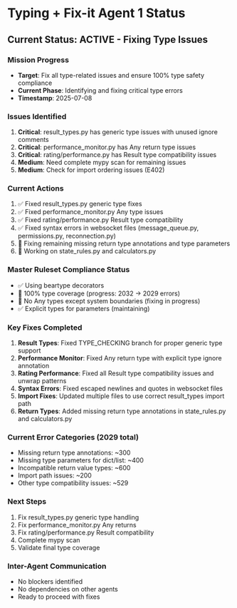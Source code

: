 # Typing + Fix-it Agent 1 Status

## Current Status: ACTIVE - Fixing Type Issues

### Mission Progress

- **Target**: Fix all type-related issues and ensure 100% type safety compliance
- **Current Phase**: Identifying and fixing critical type errors
- **Timestamp**: 2025-07-08

### Issues Identified

1. **Critical**: result_types.py has generic type issues with unused ignore comments
2. **Critical**: performance_monitor.py has Any return type issues
3. **Critical**: rating/performance.py has Result type compatibility issues
4. **Medium**: Need complete mypy scan for remaining issues
5. **Medium**: Check for import ordering issues (E402)

### Current Actions

1. ✅ Fixed result_types.py generic type fixes
2. ✅ Fixed performance_monitor.py Any type issues
3. ✅ Fixed rating/performance.py Result type compatibility
4. ✅ Fixed syntax errors in websocket files (message_queue.py, permissions.py, reconnection.py)
5. 🔄 Fixing remaining missing return type annotations and type parameters
6. 🔄 Working on state_rules.py and calculators.py

### Master Ruleset Compliance Status

- ✅ Using beartype decorators
- 🔄 100% type coverage (progress: 2032 → 2029 errors)
- 🔄 No Any types except system boundaries (fixing in progress)
- ✅ Explicit types for parameters (maintaining)

### Key Fixes Completed

1. **Result Types**: Fixed TYPE_CHECKING branch for proper generic type support
2. **Performance Monitor**: Fixed Any return type with explicit type ignore annotation
3. **Rating Performance**: Fixed all Result type compatibility issues and unwrap patterns
4. **Syntax Errors**: Fixed escaped newlines and quotes in websocket files
5. **Import Fixes**: Updated multiple files to use correct result_types import path
6. **Return Types**: Added missing return type annotations in state_rules.py and calculators.py

### Current Error Categories (2029 total)

- Missing return type annotations: ~300
- Missing type parameters for dict/list: ~400
- Incompatible return value types: ~600
- Import path issues: ~200
- Other type compatibility issues: ~529

### Next Steps

1. Fix result_types.py generic type handling
2. Fix performance_monitor.py Any returns
3. Fix rating/performance.py Result compatibility
4. Complete mypy scan
5. Validate final type coverage

### Inter-Agent Communication

- No blockers identified
- No dependencies on other agents
- Ready to proceed with fixes
